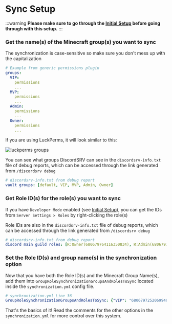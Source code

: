 # Sync Setup

:::warning
**Please make sure to go through the [Initial Setup](initial-setup.mdx) before going through with this setup.**
:::
 
### Get the name(s) of the Minecraft group(s) you want to sync

The synchronization is case-sensitive so make sure you don't mess up with the capitalization

```yaml
# Example from generic permissions plugin
groups:
  VIP:
    permissions
    ...
  MVP:
    permissions
    ...
  Admin:
    permissions
    ...
  Owner:
    permissions
    ...
```

If you are using LuckPerms, it will look similar to this:

![luckperms groups](/assets/luckperms_groups.png)


You can see what groups DiscordSRV can see in the `discordsrv-info.txt` file of debug reports, which can be accessed through the link generated from `/discordsrv debug`  

```yaml
# discordsrv-info.txt from debug report
vault groups: [default, VIP, MVP, Admin, Owner]
```

### Get Role ID(s) for the role(s) you want to sync  

If you have `Developer Mode` enabled (see [Initial Setup](initial-setup.mdx)), you can get the IDs from `Server Settings > Roles` by right-clicking the role(s)  

Role IDs are also in the `discordsrv-info.txt` file of debug reports, which can be accessed through the link generated from `/discordsrv debug`  

```yaml
# discordsrv-info.txt from debug report
discord main guild roles: [R:Owner(680679764116350834), R:Admin(680679783212478905), R:MVP(680679725206994947), R:VIP(680679790025506861)]
```

### Set the Role ID(s) and group name(s) in the synchronization option

Now that you have both the Role ID(s) and the Minecraft Group Name(s), add them into `GroupRoleSynchronizationGroupsAndRolesToSync` located inside the `synchronization.yml` config file.
```yaml
# synchronization.yml Line 36
GroupRoleSynchronizationGroupsAndRolesToSync: {"VIP": "680679725206994947", "MVP": "680679790025506861"}
```

That's the basics of it! Read the comments for the other options in the `synchronization.yml` for more control over this system.
